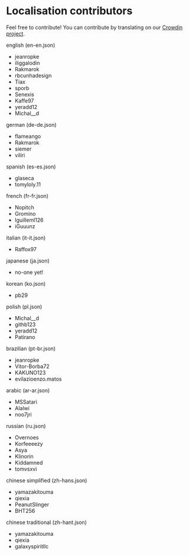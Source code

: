 # Localisation contributors

Feel free to contribute! You can contribute by translating on our [Crowdin project](https://crowdin.com/project/rdr2collectorsmap).

english (en-en.json)
  - jeanropke
  - iliggalodin
  - Rakmarok
  - rbcunhadesign
  - Tiax
  - sporb
  - Senexis
  - Kaffe97
  - yeradd12
  - Michal__d

german (de-de.json)
  - flameango
  - Rakmarok
  - siemer
  - viliri
  
spanish (es-es.json)
  - glaseca
  - tomyloly.11
  
french (fr-fr.json)
  - Nopitch
  - Gromino
  - lguilleml126
  - iGuuunz
  
italian (it-it.json)
  - Raffox97
  
japanese (ja.json)
  - no-one yet!
  
korean (ko.json)
  - pb29
  
polish (pl.json)
  - Michal__d
  - githb123
  - yeradd12
  - Patirano
  
brazilian (pt-br.json)
  - jeanropke
  - Vitor-Borba72
  - KAKUNO123
  - evilazioenzo.matos

arabic (ar-ar.json)
  - MSSatari
  - Alalwi
  - noo7jri
  
russian (ru.json)
  - Overnoes
  - Korfeeeezy
  - Asya
  - Klinorin
  - Kiddamned
  - tomvsxvi
  
chinese simplified (zh-hans.json)
  - yamazakitouma
  - qiexia
  - PeanutSlinger
  - BHT256
  
chinese traditional (zh-hant.json)
  - yamazakitouma
  - qiexia
  - galaxyspiritllc
